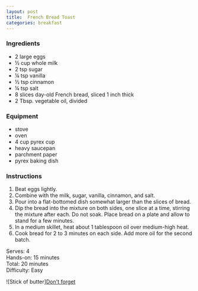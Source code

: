 ```yaml
---
layout: post
title:  French Bread Toast
categories: breakfast
---
```


### Ingredients

- 2 large eggs
- ½ cup whole milk
- 2 tsp sugar
- ¼ tsp vanilla
- ½ tsp cinnamon
- ¼ tsp salt
- 8 slices day-old French bread, sliced 1 inch thick
- 2 Tbsp. vegetable oil, divided

### Equipment

- stove
- oven
- 4 cup pyrex cup
- heavy saucepan
- parchment paper
- pyrex baking dish

### Instructions

1. Beat eggs lightly.
2. Combine with the milk, sugar, vanilla, cinnamon, and salt.
3. Pour into a flat-bottomed dish somewhat larger than the slices of bread.
4. Dip the bread into the mixture on both sides, one slice at a time, stirring the mixture after each.
   Do not soak. Place bread on a plate and allow to stand for a few minutes.
5. In a medium skillet, heat about 1 tablespoon oil over medium-high heat.
6. Cook bread for 2 to 3 minutes on each side.
   Add more oil for the second batch.

Serves: 4  
Hands-on: 15 minutes  
Total: 20 minutes  
Difficulty: Easy  

![Stick of butter][Don't forget](ButterStick.jpg)
